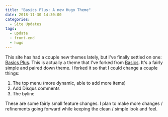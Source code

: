 ```yaml
---
title: "Basics Plus: A new Hugo Theme"
date: 2018-11-30 14:30:00
categories:
  - Site Updates
tags:
  - update
  - front-end
  - hugo
---
```


This site has had a couple new themes lately, but I've finally settled on one:
[Basics Plus][1]. This is actually a theme that I've forked from [Basics][2].
It's a fairly simple and paired down theme. I forked it so that I could change
a couple things:

1. The top menu (more dynamic, able to add more items)
2. Add Disqus comments
3. The byline

These are some fairly small feature changes. I plan to make more changes
/ refinements going forward while keeping the clean / simple look and feel.

<!-- Links -->

[1]: https://github.com/crowdersoup/basics-plus
[2]: https://github.com/arjunkrishnababu96/basics
